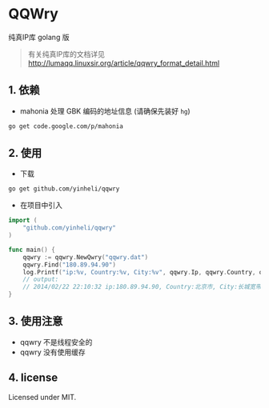 QQWry
=====

纯真IP库 golang 版

>有关纯真IP库的文档详见 http://lumaqq.linuxsir.org/article/qqwry_format_detail.html

## 1. 依赖
* mahonia 处理 GBK 编码的地址信息 (请确保先装好 `hg`)
```bash
go get code.google.com/p/mahonia
```

## 2. 使用
* 下载
```bash
go get github.com/yinheli/qqwry
```
* 在项目中引入
```go
import (
	"github.com/yinheli/qqwry"
)

func main() {
	qqwry := qqwry.NewQwry("qqwry.dat")
	qqwry.Find("180.89.94.90")
	log.Printf("ip:%v, Country:%v, City:%v", qqwry.Ip, qqwry.Country, qqwry.City)
	// output: 
	// 2014/02/22 22:10:32 ip:180.89.94.90, Country:北京市, City:长城宽带
}
```

## 3. 使用注意
* qqwry 不是线程安全的
* qqwry 没有使用缓存

## 4. license
Licensed under MIT.
